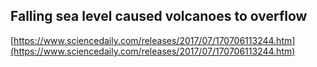 ## Falling sea level caused volcanoes to overflow
  
  [https://www.sciencedaily.com/releases/2017/07/170706113244.htm](https://www.sciencedaily.com/releases/2017/07/170706113244.htm)